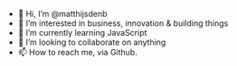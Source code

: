 - 👋 Hi, I’m @matthijsdenb
- 👀 I’m interested in business, innovation & building things
- 🌱 I’m currently learning JavaScript 
- 💞️ I’m looking to collaborate on anything
- 📫 How to reach me, via Github. 

<!---
matthijsdenb/matthijsdenb is a ✨ special ✨ repository because its `README.md` (this file) appears on your GitHub profile.
You can click the Preview link to take a look at your changes.
--->
